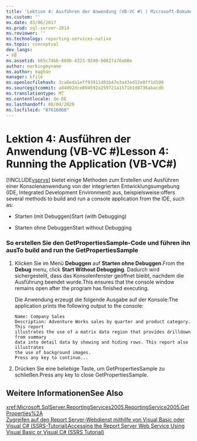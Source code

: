 ```yaml
---
title: 'Lektion 4: Ausführen der Anwendung (VB-VC #) | Microsoft-Dokumentation'
ms.custom: ''
ms.date: 03/06/2017
ms.prod: sql-server-2014
ms.reviewer: ''
ms.technology: reporting-services-native
ms.topic: conceptual
dev_langs:
- VB
ms.assetid: b65c74b6-889b-4323-9240-90827a70ab0e
author: markingmyname
ms.author: maghan
manager: kfile
ms.openlocfilehash: 3ca6eda1eff93911d01b47e3a43ed12e0ff1d109
ms.sourcegitcommit: ad4d92dce894592a259721a1571b1d8736abacdb
ms.translationtype: MT
ms.contentlocale: de-DE
ms.lasthandoff: 08/04/2020
ms.locfileid: "87616868"
---
```

# <a name="lesson-4-running-the-application-vb-vc"></a><span data-ttu-id="0875e-102">Lektion 4: Ausführen der Anwendung (VB-VC #)</span><span class="sxs-lookup"><span data-stu-id="0875e-102">Lesson 4: Running the Application (VB-VC#)</span></span>
  [!INCLUDE[vsprvs](../includes/vsprvs-md.md)] <span data-ttu-id="0875e-103">bietet einige Methoden zum Erstellen und Ausführen einer Konsolenanwendung von der integrierten Entwicklungsumgebung (IDE, Integrated Development Environment) aus, beispielsweise:</span><span class="sxs-lookup"><span data-stu-id="0875e-103">offers several methods to build and run a console application from the IDE, such as:</span></span>  
  
-   <span data-ttu-id="0875e-104">Starten (mit Debuggen)</span><span class="sxs-lookup"><span data-stu-id="0875e-104">Start (with Debugging)</span></span>  
  
-   <span data-ttu-id="0875e-105">Starten ohne Debuggen</span><span class="sxs-lookup"><span data-stu-id="0875e-105">Start without Debugging</span></span>  
  
### <a name="to-build-and-run-the-getpropertiessample"></a><span data-ttu-id="0875e-106">So erstellen Sie den GetPropertiesSample-Code und führen ihn aus</span><span class="sxs-lookup"><span data-stu-id="0875e-106">To build and run the GetPropertiesSample</span></span>  
  
1.  <span data-ttu-id="0875e-107">Klicken Sie im Menü **Debuggen** auf **Starten ohne Debuggen**.</span><span class="sxs-lookup"><span data-stu-id="0875e-107">From the **Debug** menu, click **Start Without Debugging**.</span></span> <span data-ttu-id="0875e-108">Dadurch wird sichergestellt, dass das Konsolenfenster geöffnet bleibt, nachdem die Ausführung beendet wurde.</span><span class="sxs-lookup"><span data-stu-id="0875e-108">This ensures that the console window remains open after the program has finished executing.</span></span>  
  
     <span data-ttu-id="0875e-109">Die Anwendung erzeugt die folgende Ausgabe auf der Konsole:</span><span class="sxs-lookup"><span data-stu-id="0875e-109">The application prints the following output to the console:</span></span>  
  
    ```  
    Name: Company Sales  
    Description: Adventure Works sales by quarter and product category. This report  
    illustrates the use of a matrix data region that provides drilldown from summary  
    data into detail data by showing and hiding rows. This report also illustrates  
    the use of background images.  
    Press any key to continue...  
    ```  
  
2.  <span data-ttu-id="0875e-110">Drücken Sie eine beliebige Taste, um GetPropertiesSample zu schließen.</span><span class="sxs-lookup"><span data-stu-id="0875e-110">Press any key to close GetPropertiesSample.</span></span>  
  
## <a name="see-also"></a><span data-ttu-id="0875e-111">Weitere Informationen</span><span class="sxs-lookup"><span data-stu-id="0875e-111">See Also</span></span>  
 <xref:Microsoft.SqlServer.ReportingServices2005.ReportingService2005.GetProperties%2A>   
 [<span data-ttu-id="0875e-112">Zugreifen auf den Report Server-Webdienst mithilfe von Visual Basic oder Visual C&#35; &#40;SSRS-Tutorial&#41;</span><span class="sxs-lookup"><span data-stu-id="0875e-112">Accessing the Report Server Web Service Using Visual Basic or Visual C&#35; &#40;SSRS Tutorial&#41;</span></span>](../../2014/tutorials/access-report-server-web-service-vb-vcsharp-ssrs-tutorial.md)  
  
  
